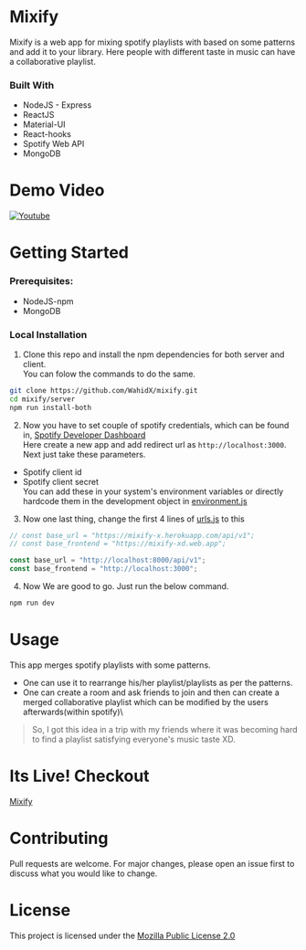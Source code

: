 # Mixify

Mixify is a web app for mixing spotify playlists with based on some patterns and add it to your library. Here people with different taste in music can have a collaborative playlist.

### Built With

- NodeJS - Express
- ReactJS
- Material-UI
- React-hooks
- Spotify Web API
- MongoDB

# Demo Video

[![Youtube](https://img.youtube.com/vi/1dqA5lOa0OA/maxresdefault.jpg)](https://youtu.be/1dqA5lOa0OA)

# Getting Started

### Prerequisites:

- NodeJS-npm
- MongoDB

### Local Installation

1. Clone this repo and install the npm dependencies for both server and client.\
   You can folow the commands to do the same.

```bash
git clone https://github.com/WahidX/mixify.git
cd mixify/server
npm run install-both
```

2. Now you have to set couple of spotify credentials, which can be found in, [Spotify Developer Dashboard](https://developer.spotify.com/dashboard/) \
   Here create a new app and add redirect url as `http://localhost:3000`. Next just take these parameters.

- Spotify client id
- Spotify client secret\
  You can add these in your system's environment variables or directly hardcode them in the development object in [environment.js](https://github.com/WahidX/mixify/blob/master/server/configs/environment.js)

3. Now one last thing, change the first 4 lines of [urls.js](https://github.com/WahidX/mixify/blob/master/client/src/utils/urls.js) to this

```js
// const base_url = "https://mixify-x.herokuapp.com/api/v1";
// const base_frontend = "https://mixify-xd.web.app";

const base_url = "http://localhost:8000/api/v1";
const base_frontend = "http://localhost:3000";
```

4. Now We are good to go. Just run the below command.

```bash
npm run dev
```

# Usage

This app merges spotify playlists with some patterns.

- One can use it to rearrange his/her playlist/playlists as per the patterns.
- One can create a room and ask friends to join and then can create a merged collaborative playlist which can be modified by the users afterwards(within spotify)\
> So, I got this idea in a trip with my friends where it was becoming hard to find a playlist satisfying everyone's music taste XD.

# Its Live! Checkout

[Mixify](https://mixify-xd.web.app/)

# Contributing

Pull requests are welcome. For major changes, please open an issue first to discuss what you would like to change.

# License

This project is licensed under the [Mozilla Public License 2.0](https://choosealicense.com/licenses/mpl-2.0/)
